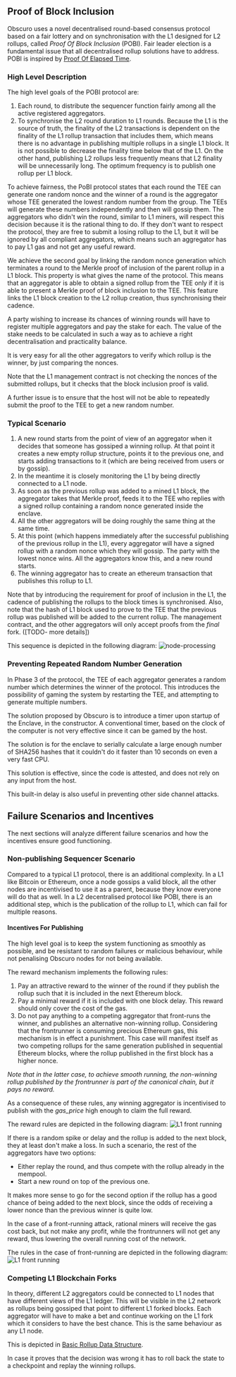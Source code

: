 ## Proof of Block Inclusion
Obscuro uses a novel decentralised round-based consensus protocol based on a fair lottery and on synchronisation with the L1 designed for L2 rollups, called _Proof Of Block Inclusion_ (POBI). Fair leader election is a fundamental issue that all decentralised rollup solutions have to address.
POBI is inspired by [Proof Of Elapsed Time](https://sawtooth.hyperledger.org/docs/core/releases/1.0/architecture/poet.html).

### High Level Description
The high level goals of the POBI protocol are:
1. Each round, to distribute the sequencer function fairly among all the active registered aggregators.
2. To synchronise the L2 round duration to L1 rounds. Because the L1 is the source of truth, the finality of the L2 transactions is dependent on the finality of the L1 rollup transaction that includes them, which means there is no advantage in publishing multiple rollups in a single L1 block. It is not possible to decrease the finality time below that of the L1. On the other hand, publishing L2 rollups less frequently means that L2 finality will be unnecessarily long. The optimum frequency is to publish one rollup per L1 block.

To achieve fairness, the PoBI protocol states that each round the TEE can generate one random nonce and the winner of a round is the aggregator whose TEE generated the lowest random number from the group. The TEEs will generate these numbers independently and then will gossip them. The aggregators who didn't win the round, similar to L1 miners, will respect this decision because it is the rational thing to do. If they don't want to respect the protocol, they are free to submit a losing rollup to the L1, but it will be ignored by all compliant aggregators, which means such an aggregator has to pay L1 gas and not get any useful reward.

We achieve the second goal by linking the random nonce generation which terminates a round to the Merkle proof of inclusion of the parent rollup in a L1 block. This property is what gives the name of the protocol. This means that an aggregator is able to obtain a signed rollup from the TEE only if it is able to present a Merkle proof of block inclusion to the TEE. This feature links the L1 block creation to the L2 rollup creation, thus synchronising their cadence.

A party wishing to increase its chances of winning rounds will have to register multiple aggregators and pay the stake for each. The value of the stake needs to be calculated in such a way as to achieve a right decentralisation and practicality balance.

It is very easy for all the other aggregators to verify which rollup is the winner, by just comparing the nonces.

Note that the L1 management contract is not checking the nonces of the submitted rollups, but it checks that the block inclusion proof is valid.

A further issue is to ensure that the host will not be able to repeatedly submit the proof to the TEE to get a new random number.

### Typical Scenario
1. A new round starts from the point of view of an aggregator when it decides that someone has gossiped a winning rollup. At that point it creates a new empty rollup structure, points it to the previous one, and starts adding transactions to it (which are being received from users or by gossip).
2. In the meantime it is closely monitoring the L1 by being directly connected to a L1 node.
3. As soon as the previous rollup was added to a mined L1 block, the aggregator takes that Merkle proof, feeds it to the TEE who replies with a signed rollup containing a random nonce generated inside the enclave.
4. All the other aggregators will be doing roughly the same thing at the same time.
5. At this point (which happens immediately after the successful publishing of the previous rollup in the L1), every aggregator will have a signed rollup with a random nonce which they will gossip. The party with the lowest nonce wins. All the aggregators know this, and a new round starts.
6. The winning aggregator has to create an ethereum transaction that publishes this rollup to L1.

Note that by introducing the requirement for proof of inclusion in the L1, the cadence of publishing the rollups to the block times is synchronised.
Also, note that the hash of L1 block used to prove to the TEE that the previous rollup was published will be added to the current rollup. The management contract, and the other aggregators will only accept proofs from the _final_ fork. ([TODO- more details])

This sequence is depicted in the following diagram:
![node-processing](./images/node-processing.png)

### Preventing Repeated Random Number Generation
In Phase 3 of the protocol, the TEE of each aggregator generates a random number which determines the winner of the protocol. This introduces the possibility of gaming the system by restarting the TEE, and attempting to generate multiple numbers.

The solution proposed by Obscuro is to introduce a timer upon startup of the Enclave, in the constructor. A conventional timer, based on the clock of the computer is not very effective since it can be gamed by the host.

The solution is for the enclave to serially calculate a large enough number of SHA256 hashes that it couldn't do it faster than 10 seconds on even a very fast CPU.

This solution is effective, since the code is attested, and does not rely on any input from the host.

This built-in delay is also useful in preventing other side channel attacks.

## Failure Scenarios and Incentives
The next sections will analyze different failure scenarios and how the incentives ensure good functioning.

### Non-publishing Sequencer Scenario
Compared to a typical L1 protocol, there is an additional complexity. In a L1 like Bitcoin or Ethereum, once a node gossips a valid block, all the other nodes are incentivised to use it as a parent, because they know everyone will do that as well. In a L2 decentralised protocol like POBI, there is an additional step, which is the publication of the rollup to L1, which can fail for multiple reasons.

#### Incentives For Publishing
The high level goal is to keep the system functioning as smoothly as possible, and be resistant to random failures or malicious behaviour, while not penalising Obscuro nodes for not being available.

The reward mechanism implements the following rules:
1. Pay an attractive reward to the winner of the round if they publish the rollup such that it is included in the next Ethereum block.
2. Pay a minimal reward if it is included with one block delay. This reward should only cover the cost of the gas.
3. Do not pay anything to a competing aggregator that front-runs the winner, and publishes an alternative non-winning rollup. Considering that the frontrunner is consuming precious Ethereum gas, this mechanism is in effect a punishment.
   This case will manifest itself as two competing rollups for the same generation published in sequential Ethereum blocks, where the rollup published in the first block has a higher nonce.

_Note that in the latter case, to achieve smooth running, the non-winning rollup published by the frontrunner is part of the canonical chain, but it pays no reward._

As a consequence of these rules, any winning aggregator is incentivised to publish with the _gas_price_ high enough to claim the full reward.

The reward rules are depicted in the following diagram:
![L1 front running](./images/block-rewarding.png)

If there is a random spike or delay and the rollup is added to the next block, they at least don't make a loss.
In such a scenario, the rest of the aggregators have two options:
- Either replay the round, and thus compete with the rollup already in the mempool.
- Start a new round on top of the previous one.

It makes more sense to go for the second option if the rollup has a good chance of being added to the next block, since the odds of receiving a lower nonce than the previous winner is quite low.

In the case of a front-running attack, rational miners will receive the gas cost back, but not make any profit, while the frontrunners will not get any reward, thus lowering the overall running cost of the network.

The rules in the case of front-running are depicted in the following diagram:
![L1 front running](./images/block-frontrunning.png)

### Competing L1 Blockchain Forks
In theory, different L2 aggregators could be connected to L1 nodes that have different views of the L1 ledger. This will be visible in the L2 network as rollups being gossiped that point to different L1 forked blocks. Each aggregator will have to make a bet and continue working on the L1 fork which it considers to have the best chance. This is the same behaviour as any L1 node.

This is depicted in [Basic Rollup Data Structure](rollup-data-structure.md).

In case it proves that the decision was wrong it has to roll back the state to a checkpoint and replay the winning rollups.